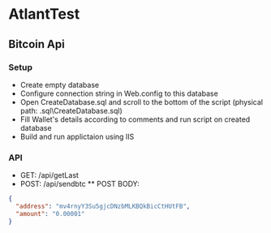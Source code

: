 # AtlantTest
## Bitcoin Api

### Setup
* Create empty database
* Configure connection string in Web.config to this database
* Open CreateDatabase.sql and scroll to the bottom of the script (physical path: .sql\CreateDatabase.sql)
* Fill Wallet's details according to comments and run script on created database
* Build and run applictaion using IIS

### API

* GET:  /api/getLast
* POST: /api/sendbtc
** POST BODY: 
```json
{
  "address": "mv4rnyY3Su5gjcDNzbMLKBQkBicCtHUtFB",
  "amount": "0.00001"
}
```

